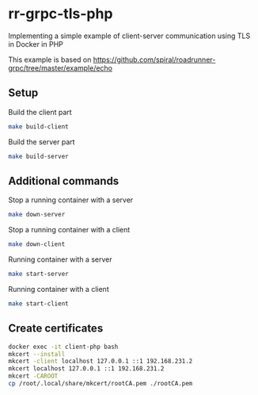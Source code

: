# rr-grpc-tls-php

Implementing a simple example of client-server communication using TLS in Docker in PHP

This example is based on https://github.com/spiral/roadrunner-grpc/tree/master/example/echo

## Setup

Build the client part
```bash
make build-client
```

Build the server part
```bash
make build-server
```

## Additional commands

Stop a running container with a server 

```bash
make down-server
```

Stop a running container with a client 
```bash
make down-client
```

Running container with a server
```bash
make start-server
```

Running container with a client
```bash
make start-client
```

## Create certificates

```bash
docker exec -it client-php bash
mkcert --install
mkcert -client localhost 127.0.0.1 ::1 192.168.231.2
mkcert localhost 127.0.0.1 ::1 192.168.231.2
mkcert -CAROOT
cp /root/.local/share/mkcert/rootCA.pem ./rootCA.pem
```